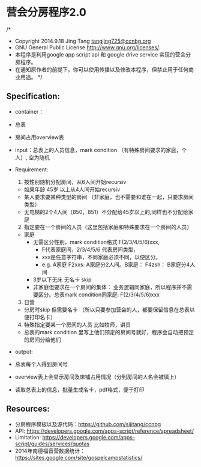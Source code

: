 营会分房程序2.0
=============

/*
 *  Copyright 2014.9.18  Jing Tang <tangjing725@ccnbg.org>
 *  GNU General Public License <http://www.gnu.org/licenses/>.
 *  本程序是利用google app script api 和 google drive service 实现的营会分房程序。
 *  在通知原作者的前提下，你可以使用传播以及修改本程序，但禁止用于任何商业用途。
 */


Specification:
--------------

- container：
 - 总表
 - 房间占用overview表

- input：总表上的人员信息，mark condition （有特殊房间要求的家庭，个人）, 空为随机

- Requirement:

  1. 按性别随机分配房间，从6人间开始recursiv
    - 如果年龄 45岁 以上从4人间开始recursiv
    - 某人要求要某种类型的房间 （非家庭，也不需要和谁在一起，只要求房间类型）
    - 无电梯的2个4人间（850，851）不分配给45岁以上的,同样也不分配给家庭

  2. 指定要在一个房间的人员（这里包括家庭和特殊要求在一个房间的人员）
    - 家庭
      - 无需区分性别，mark condition格式 F(2/3/4/5/6)xxx, 
        - F代表家庭间，2/3/4/5/6 代表房间类型，
        - xxx是任意字符串，不同家庭必须不同，以便区分。
        - e.g. A家庭 F2xxs: A家庭分2人间。B家庭： F4zsh： B家庭分4人间
      - 3岁以下无床 无名卡 skip
      -  非家庭但要求在一个房间的集体： 业务逻辑同家庭，所以程序并不需要区分。总表mark condition同家庭: F(2/3/4/5/6)xxx

  3. 日营
    - 分房时skip 但需要名卡 （所以只要参加营会的人，都要保留信息在总表以便打印名卡）

  4. 特殊指定要某一个房间的人员 比如牧师，讲员
    -  总表的mark condition 里写上他们预定的房间号就好，程序会自动把预定的房间分给他们

- output:
 - 总表每个人得到房间号
 - overview表上会显示房间及床铺占用情况（分到房间的人名会被填上）
 - 读取总表上的信息，批量生成名卡，pdf格式，便于打印

Resources:
----------

* 分房程序模板以及源代码：https://github.com/sijitang/ccnbg
* API: https://developers.google.com/apps-script/reference/spreadsheet/
* Limitation: https://developers.google.com/apps-script/guides/services/quotas
* 2014年南德福音营数据统计：https://sites.google.com/site/gospelcampstatistics/

